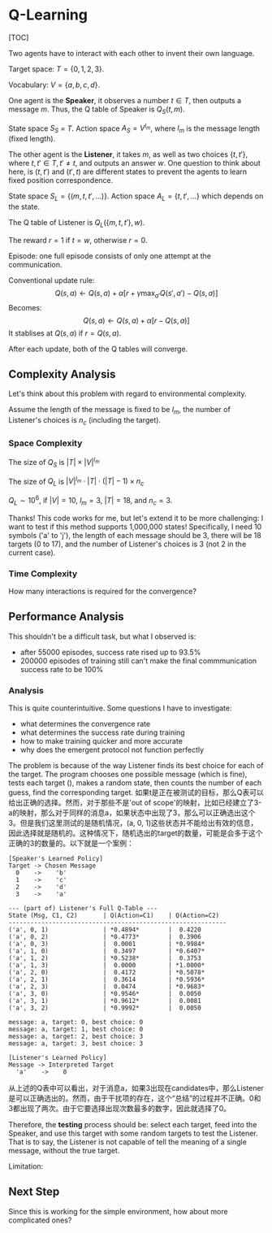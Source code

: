 # Q-Learning

[TOC]

Two agents have to interact with each other to invent their own language. 

Target space: $T = \{0, 1, 2, 3\}$. 

Vocabulary: $V = \{a, b, c, d\}$. 

One agent is the **Speaker**, it observes a number $t \in T$, then outputs a message $m$. Thus, the Q table of Speaker is $Q_S(t, m)$.

State space $S_S$ = $T$. Action space $A_S = V^{l_m}$, where $l_m$ is the message length (fixed length).

The other agent is the **Listener**, it takes $m$, as well as two choices $\{t, t'\}$, where $t, t' \in T, t' \neq t$, and outputs an answer $w$. One question to think about here, is $(t, t')$ and $(t', t)$ are different states to prevent the agents to learn fixed position correspondence.

State space $S_L = \{(m, t, t', \dots)\}$. Action space $A_L = \{t, t', \dots\}$ which depends on the state.

The Q table of Listener is $Q_L(\{m, t, t'\}, w)$.

The reward $r = 1$ if $t = w$, otherwise $r = 0$.

Episode: one full episode consists of only one attempt at the communication.

Conventional update rule:
$$
Q(s,a) \leftarrow Q(s,a) + \alpha [r + \gamma \max_{a'} Q(s′,a′) - Q(s,a)]
$$
Becomes: 
$$
Q(s, a) \leftarrow Q(s, a) + \alpha [r - Q(s, a)]
$$
It stablises at $Q(s, a)$ if $r = Q(s, a)$.

After each update, both of the Q tables will converge.

## Complexity Analysis

Let's think about this problem with regard to environmental complexity. 

Assume the length of the message is fixed to be $l_m$, the number of Listener's choices is $n_c$ (including the target).

### Space Complexity

The size of $Q_S$ is $|T| \times |V|^{l_m}$

The size of $Q_L$ is $|V|^{l_m} \cdot |T| \cdot (|T| - 1) \times n_c$

 $Q_L \sim 10^6$, if $|V| = 10$, $l_m = 3$, $|T| = 18$, and $n_c = 3$. 

Thanks! This code works for me, but let's extend it to be more challenging: I want to test if this method supports 1,000,000 states! Specifically, I need 10 symbols ('a' to 'j'), the length of each message should be 3, there will be 18 targets (0 to 17), and the number of Listener's choices is 3 (not 2 in the current case). 

### Time Complexity

How many interactions is required for the convergence? 

## Performance Analysis

This shouldn't be a difficult task, but what I observed is: 

- after 55000 episodes, success rate rised up to 93.5%
- 200000 episodes of training still can't make the final commmunication success rate to be 100%

### Analysis

This is quite counterintuitive. Some questions I have to investigate:

- what determines the convergence rate
- what determines the success rate during training
- how to make training quicker and more accurate
- why does the emergent protocol not function perfectly

The problem is because of the way Listener finds its best choice for each of the target. The program chooses one possible message (which is fine), tests each target (), makes a random state, then counts the number of each guess, find the corresponding target. 如果t是正在被测试的目标，那么Q表可以给出正确的选择。然而，对于那些不是'out of scope'的映射，比如已经建立了3-a的映射，那么对于同样的消息a，如果状态中出现了3，那么可以正确选出这个3。但是我们这里测试的是随机情况，(a, 0, 1)这些状态并不能给出有效的信息，因此选择就是随机的。这种情况下，随机选出的target的数量，可能是会多于这个正确的3的数量的。以下就是一个案例：

```
[Speaker's Learned Policy]
Target -> Chosen Message
  0    ->    'b'
  1    ->    'c'
  2    ->    'd'
  3    ->    'a'

--- (part of) Listener's Full Q-Table ---
State (Msg, C1, C2)       | Q(Action=C1)    | Q(Action=C2)   
------------------------------------------------------------
('a', 0, 1)               | *0.4894*        |  0.4220        
('a', 0, 2)               | *0.4773*        |  0.3906        
('a', 0, 3)               |  0.0001         | *0.9984*       
('a', 1, 0)               |  0.3497         | *0.6407*       
('a', 1, 2)               | *0.5238*        |  0.3753        
('a', 1, 3)               |  0.0000         | *1.0000*       
('a', 2, 0)               |  0.4172         | *0.5078*       
('a', 2, 1)               |  0.3614         | *0.5936*       
('a', 2, 3)               |  0.0474         | *0.9683*       
('a', 3, 0)               | *0.9546*        |  0.0050        
('a', 3, 1)               | *0.9612*        |  0.0081        
('a', 3, 2)               | *0.9992*        |  0.0050 

message: a, target: 0, best choice: 0
message: a, target: 1, best choice: 0
message: a, target: 2, best choice: 3
message: a, target: 3, best choice: 3

[Listener's Learned Policy]
Message -> Interpreted Target
  'a'    ->    0
```

从上述的Q表中可以看出，对于消息a，如果3出现在candidates中，那么Listener是可以正确选出的。然而，由于干扰项的存在，这个“总结”的过程并不正确。0和3都出现了两次。由于它要选择出现次数最多的数字，因此就选择了0。

Therefore, the **testing** process should be: select each target, feed into the Speaker, and use this target with some random targets to test the Listener. That is to say, the Listener is not capable of tell the meaning of a single message, without the true target.

Limitation: 

## Next Step

Since this is working for the simple environment, how about more complicated ones?

